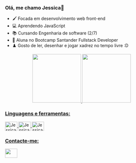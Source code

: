 ### Olá, me chamo Jessica👋

- 🖌️ Focada em desenvolvimento web front-end
- 💻 Aprendendo JavaScript
- 📚 Cursando Engenharia de software (2/7)
- 📘 Aluna no Bootcamp Santander Fullstack Developer
- ♟️ Gosto de ler, desenhar e jogar xadrez no tempo livre :D


<div align="center">
  <a href="https://github.com/Jessica-Vieira">
  <img height="160em" src="https://github-readme-stats.vercel.app/api?username=Jessica-Vieira&show_icons=true&theme=panda&include_all_commits=true&count_private=true"/>
  <img height="160em" src="https://github-readme-stats.vercel.app/api/top-langs/?username=Jessica-Vieira&layout=compact&langs_count=7&theme=panda"/>
</div>
<h3 align="left">Linguagens e ferramentas:</h3>
<div style="display: inline_block">
  <img align="center" alt="Jessica-HTML" height="30" width="40" src="https://cdn.jsdelivr.net/gh/devicons/devicon/icons/html5/html5-plain-wordmark.svg">
  <img align="center" alt="Jessica-CSS" height="30" width="40" src="https://cdn.jsdelivr.net/gh/devicons/devicon/icons/css3/css3-plain-wordmark.svg">
  <img align="center" alt="Jessica-JS" height="30" width="40" src="https://cdn.jsdelivr.net/gh/devicons/devicon/icons/javascript/javascript-plain.svg">
</div>
  <h3 align="left">Contacte-me:</h3>
  <a href="https://www.linkedin.com/in/jessica-vieira-ba6306215?lipi=urn%3Ali%3Apage%3Ad_flagship3_profile_view_base_contact_details%3BGYe0nkItTQGuach2OZDQAg%3D%3D" target="blank"><img align="center" src="https://cdn.jsdelivr.net/npm/simple-icons@3.0.1/icons/linkedin.svg" alt="" height="30" width="40" /></a>
